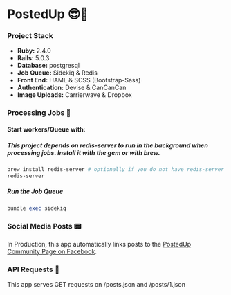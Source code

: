 # PostedUp 😎📲

### Project Stack

* **Ruby:** 2.4.0
* **Rails:** 5.0.3
* **Database:** postgresql
* **Job Queue:** Sidekiq & Redis
* **Front End:** HAML & SCSS (Bootstrap-Sass)
* **Authentication:** Devise & CanCanCan
* **Image Uploads:** Carrierwave & Dropbox

### Processing Jobs 🤺

#### Start workers/Queue with:

##### This project depends on redis-server to run in the background when processing jobs. Install it with the gem or with brew.

``` bash
brew install redis-server # optionally if you do not have redis-server on OSX
redis-server
```

##### Run the Job Queue

``` ruby
bundle exec sidekiq
```


### Social Media Posts 📟

In Production, this app automatically links posts to the [PostedUp Community Page on Facebook](https://www.facebook.com/PostedUp-App-Community-214327459084678/).



### API Requests 👾

This app serves GET requests on /posts.json and /posts/1.json
